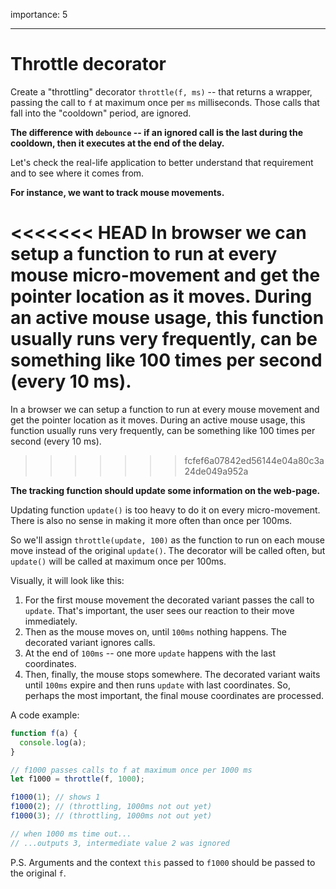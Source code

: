 importance: 5

---

# Throttle decorator

Create a "throttling" decorator `throttle(f, ms)` -- that returns a wrapper, passing the call to `f` at maximum once per `ms` milliseconds. Those calls that fall into the "cooldown" period, are ignored.

**The difference with `debounce` -- if an ignored call is the last during the cooldown, then it executes at the end of the delay.**

Let's check the real-life application to better understand that requirement and to see where it comes from.

**For instance, we want to track mouse movements.**

<<<<<<< HEAD
In browser we can setup a function to run at every mouse micro-movement and get the pointer location as it moves. During an active mouse usage, this function usually runs very frequently, can be something like 100 times per second (every 10 ms).
=======
In a browser we can setup a function to run at every mouse movement and get the pointer location as it moves. During an active mouse usage, this function usually runs very frequently, can be something like 100 times per second (every 10 ms).
>>>>>>> fcfef6a07842ed56144e04a80c3a24de049a952a

**The tracking function should update some information on the web-page.**

Updating function `update()` is too heavy to do it on every micro-movement. There is also no sense in making it more often than once per 100ms.

So we'll assign `throttle(update, 100)` as the function to run on each mouse move instead of the original `update()`. The decorator will be called often, but `update()` will be called at maximum once per 100ms.

Visually, it will look like this:

1. For the first mouse movement the decorated variant passes the call to `update`. That's important, the user sees our reaction to their move immediately.
2. Then as the mouse moves on, until `100ms` nothing happens. The decorated variant ignores calls.
3. At the end of `100ms` -- one more `update` happens with the last coordinates. 
4. Then, finally, the mouse stops somewhere. The decorated variant waits until `100ms` expire and then runs `update` with last coordinates. So, perhaps the most important, the final mouse coordinates are processed.

A code example:

```js
function f(a) {
  console.log(a);
}

// f1000 passes calls to f at maximum once per 1000 ms
let f1000 = throttle(f, 1000);

f1000(1); // shows 1
f1000(2); // (throttling, 1000ms not out yet)
f1000(3); // (throttling, 1000ms not out yet)

// when 1000 ms time out...
// ...outputs 3, intermediate value 2 was ignored
```

P.S. Arguments and the context `this` passed to `f1000` should be passed to the original `f`.

